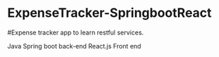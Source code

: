 # ExpenseTracker-SpringbootReact

#Expense tracker app to learn restful services.

Java Spring boot back-end
React.js Front end